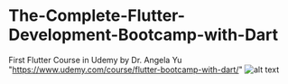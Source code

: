 # The-Complete-Flutter-Development-Bootcamp-with-Dart
First Flutter Course in Udemy by Dr. Angela Yu "https://www.udemy.com/course/flutter-bootcamp-with-dart/"
![alt text](https://udemy-certificate.s3.amazonaws.com/image/UC-dad6c0ee-156d-4ddf-aee2-8b9442996bd0.jpg)
